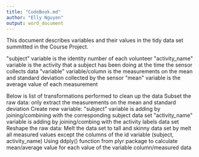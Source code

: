 ```yaml
---
title: "CodeBook.md"
author: "Elly Nguyen"
output: word_document
---
```

This document describes variables and their values in the tidy data set summitted in the Course Project.

  "subject" variable is the identity number of each volunteer
  "activity_name" variable is the activity that a subject has been doing at the time the sensor collects data
  "variable" variable/column is the measurements on the mean and standard deviation collected by the sensor
  "mean" variable is the average value of each measurement
  
Below is list of transformations performed to clean up the data 
  Subset the raw data: only extract the measurements on the mean and standard deviation
  Create new variable: 
    "subject" variable is adding by joining/combining with the corresponding subject data set
    "activity_name" variable is adding by joining/combing with the activity labels data set
  Reshape the raw data: 
    Melt the data set to tall and skinny data set by melt all measured values except the columns of the id variable (subject, activity_name)
    Using ddply() function from plyr package to calculate mean/average value for             each value of the variable column/measured data
  
